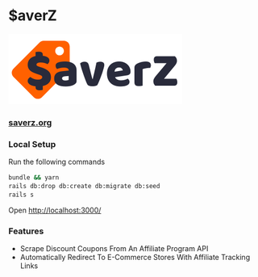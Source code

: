 # $averZ  

![$averZ Logo](/app/assets/images/saverz-v2.png)

### [saverz.org](https://www.saverz.org/)

### Local Setup
Run the following commands
```bash
bundle && yarn
rails db:drop db:create db:migrate db:seed
rails s
```
Open [http://localhost:3000/](http://localhost:3000/)


### Features
- Scrape Discount Coupons From An Affiliate Program API
- Automatically Redirect To E-Commerce Stores With Affiliate Tracking Links